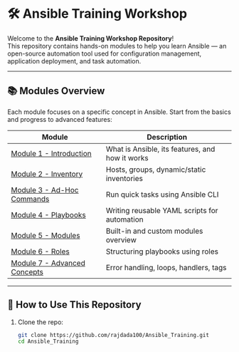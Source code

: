 # 🛠️ Ansible Training Workshop

Welcome to the **Ansible Training Workshop Repository**!  
This repository contains hands-on modules to help you learn Ansible — an open-source automation tool used for configuration management, application deployment, and task automation.

---

## 📚 Modules Overview

Each module focuses on a specific concept in Ansible. Start from the basics and progress to advanced features:

| Module | Description |
|--------|-------------|
| [Module 1 - Introduction](./Module%201/What%20Is%20Ansible.txt) | What is Ansible, its features, and how it works |
| [Module 2 - Inventory](./Module%202/Inventory.txt) | Hosts, groups, dynamic/static inventories |
| [Module 3 - Ad-Hoc Commands](./Module%203/Adhoc_Commands.txt) | Run quick tasks using Ansible CLI |
| [Module 4 - Playbooks](./Module%204/Playbooks.txt) | Writing reusable YAML scripts for automation |
| [Module 5 - Modules](./Module%205/Modules.txt) | Built-in and custom modules overview |
| [Module 6 - Roles](./Module%206/Roles.txt) | Structuring playbooks using roles |
| [Module 7 - Advanced Concepts](./Module%207/Advanced_Concepts.txt) | Error handling, loops, handlers, tags |

---

## 🚀 How to Use This Repository

1. Clone the repo:

   ```bash
   git clone https://github.com/rajdada100/Ansible_Training.git
   cd Ansible_Training
